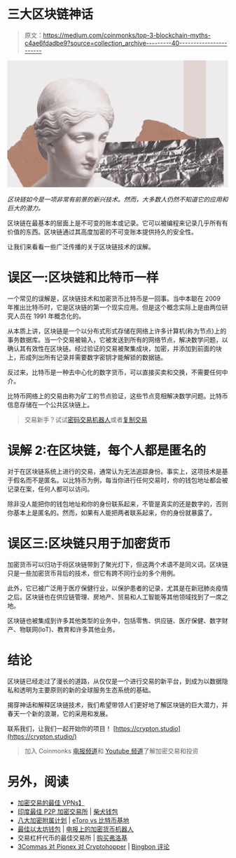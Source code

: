 # 三大区块链神话

> 原文：<https://medium.com/coinmonks/top-3-blockchain-myths-c4ae6fdadbe9?source=collection_archive---------40----------------------->

![](img/eb89a1c502adfd68e1d08758da5a499b.png)

*区块链如今是一项非常有前景的新兴技术。然而，大多数人仍然不知道它的应用和巨大的潜力。*

区块链在最基本的层面上是不可变的账本或记录。它可以被编程来记录几乎所有有价值的东西。区块链通过其高度加密的不可变账本提供持久的安全性。

让我们来看看一些广泛传播的关于区块链技术的误解。

# 误区一:区块链和比特币一样

一个常见的误解是，区块链技术和加密货币比特币是一回事。当中本聪在 2009 年推出比特币时，它是区块链的第一个现实应用。但是这个概念实际上是由两位研究人员在 1991 年概念化的。

从本质上讲，区块链是一个以分布式形式存储在网络上许多计算机(称为节点)上的事务数据库。当一个交易被输入，它被发送到所有的网络节点，解决数学问题，以确认其有效性在区块链。经过验证的交易被聚集成块，加密，并添加到前面的块上，形成列出所有记录并需要数字密钥才能解锁的数据链。

反过来，比特币是一种去中心化的数字货币，可以直接买卖和交换，不需要任何中介。

比特币网络上的交易由称为矿工的节点验证，这些节点竞相解决数学问题。比特币信息存储在一个公共区块链上。

> 交易新手？试试[密码交易机器人](/coinmonks/crypto-trading-bot-c2ffce8acb2a)或者[复制交易](/coinmonks/top-10-crypto-copy-trading-platforms-for-beginners-d0c37c7d698c)

# 误解 2:在区块链，每个人都是匿名的

对于在区块链系统上进行的交易，通常认为无法追踪身份。事实上，这项技术是基于假名而不是匿名。以比特币为例，每当你进行任何交易时，你的钱包地址都会被记录在案，任何人都可以访问。

除非没人能把你的钱包地址和你的身份联系起来，不管是真实的还是数字的，否则你基本上是匿名的。然而，如果有人能把两者联系起来，你的身份就暴露了。

# 误区三:区块链只用于加密货币

加密货币可以归功于将区块链带到了聚光灯下，但这两个术语不是同义词。区块链只是一些加密货币背后的技术，但它有跨不同行业的多个用例。

此外，它已被广泛用于医疗保健行业，以保护患者的记录，尤其是在新冠肺炎疫情之后。区块链也在供应链管理、房地产、贸易和人工智能等其他领域找到了一席之地。

区块链也被集成到许多其他类型的业务中，包括零售、供应链、医疗保健、数字财产、物联网(IoT)、教育和许多其他业务。

# 结论

区块链已经走过了漫长的道路，从仅仅是一个进行交易的新平台，到成为以数据隐私和透明为主要原则的新的全球服务生态系统的基础。

揭穿神话和解释区块链技术，我们希望带领人们更好地了解区块链的巨大潜力，并春天一个新的浪潮，它的采用和发展。

联系我们，让我们一起开始你的项目！ [https://crypton.studio](https://crypton.studio/)

> 加入 Coinmonks [电报频道](https://t.me/coincodecap)和 [Youtube 频道](https://www.youtube.com/c/coinmonks/videos)了解加密交易和投资

# 另外，阅读

*   [加密交易的最佳 VPNs】](https://coincodecap.com/best-vpns-for-crypto-trading)
*   [印度最佳 P2P 加密交易所](https://coincodecap.com/p2p-crypto-exchanges-in-india) | [柴犬钱包](https://coincodecap.com/baby-shiba-inu-wallets)
*   [八大加密附属计划](https://coincodecap.com/crypto-affiliate-programs) | [eToro vs 比特币基地](https://coincodecap.com/etoro-vs-coinbase)
*   [最佳以太坊钱包](https://coincodecap.com/best-ethereum-wallets) | [电报上的加密货币机器人](https://coincodecap.com/telegram-crypto-bots)
*   交易杠杆代币的最佳交易所 | [购买弗洛基](https://coincodecap.com/buy-floki-inu-token)
*   [3Commas 对 Pionex 对 Cryptohopper](https://coincodecap.com/3commas-vs-pionex-vs-cryptohopper) | [Bingbon 评论](https://coincodecap.com/bingbon-review)